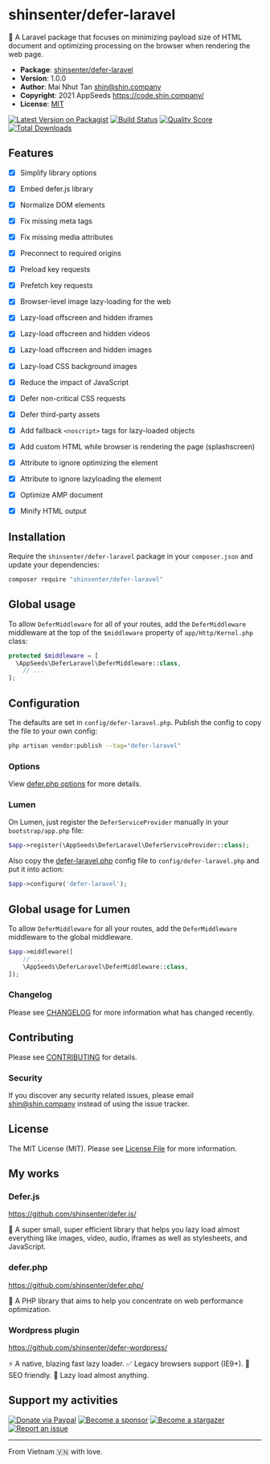 # shinsenter/defer-laravel

🚀 A Laravel package that focuses on minimizing payload size of HTML document and optimizing processing on the browser when rendering the web page.

- **Package**: [shinsenter/defer-laravel](https://packagist.org/packages/shinsenter/defer-laravel)
- **Version**: 1.0.0
- **Author**: Mai Nhut Tan <shin@shin.company>
- **Copyright**: 2021 AppSeeds <https://code.shin.company/>
- **License**: [MIT](https://raw.githubusercontent.com/shinsenter/defer-laravel/master/LICENSE)

[![Latest Version on Packagist](https://img.shields.io/packagist/v/shinsenter/defer-laravel.svg?style=flat-square)](https://packagist.org/packages/shinsenter/defer-laravel)
[![Build Status](https://img.shields.io/travis/shinsenter/defer-laravel/master.svg?style=flat-square)](https://travis-ci.org/shinsenter/defer-laravel)
[![Quality Score](https://img.shields.io/scrutinizer/g/shinsenter/defer-laravel.svg?style=flat-square)](https://scrutinizer-ci.com/g/shinsenter/defer-laravel)
[![Total Downloads](https://img.shields.io/packagist/dt/shinsenter/defer-laravel.svg?style=flat-square)](https://packagist.org/packages/shinsenter/defer-laravel)


## Features

- [x] Simplify library options
- [x] Embed defer.js library
- [x] Normalize DOM elements
- [x] Fix missing meta tags
- [x] Fix missing media attributes
- [x] Preconnect to required origins
- [x] Preload key requests
- [x] Prefetch key requests
- [x] Browser-level image lazy-loading for the web
- [x] Lazy-load offscreen and hidden iframes
- [x] Lazy-load offscreen and hidden videos
- [x] Lazy-load offscreen and hidden images
- [x] Lazy-load CSS background images
- [x] Reduce the impact of JavaScript
- [x] Defer non-critical CSS requests
- [x] Defer third-party assets
- [x] Add fallback `<noscript>` tags for lazy-loaded objects
- [x] Add custom HTML while browser is rendering the page (splashscreen)
- [x] Attribute to ignore optimizing the element
- [x] Attribute to ignore lazyloading the element
- [x] Optimize AMP document
- [x] Minify HTML output


## Installation

Require the `shinsenter/defer-laravel` package in your `composer.json` and update your dependencies:
```sh
composer require "shinsenter/defer-laravel"
```


## Global usage

To allow `DeferMiddleware` for all of your routes, add the `DeferMiddleware` middleware at the top of the `$middleware` property of  `app/Http/Kernel.php` class:

```php
protected $middleware = [
  \AppSeeds\DeferLaravel\DeferMiddleware::class,
    // ...
];
```


## Configuration

The defaults are set in `config/defer-laravel.php`. Publish the config to copy the file to your own config:
```sh
php artisan vendor:publish --tag="defer-laravel"
```


### Options

View [defer.php options](https://github.com/shinsenter/defer.php/blob/master/README.md#options) for more details.


### Lumen

On Lumen, just register the `DeferServiceProvider` manually in your `bootstrap/app.php` file:

```php
$app->register(\AppSeeds\DeferLaravel\DeferServiceProvider::class);
```

Also copy the [defer-laravel.php](https://github.com/shinsenter/defer-laravel/blob/master/config/defer-laravel.php) config file to `config/defer-laravel.php` and put it into action:

```php
$app->configure('defer-laravel');
```


## Global usage for Lumen

To allow `DeferMiddleware` for all your routes, add the `DeferMiddleware` middleware to the global middleware.

```php
$app->middleware([
    // ...
    \AppSeeds\DeferLaravel\DeferMiddleware::class,
]);
```


### Changelog

Please see [CHANGELOG](CHANGELOG.md) for more information what has changed recently.


## Contributing

Please see [CONTRIBUTING](CONTRIBUTING.md) for details.


### Security

If you discover any security related issues, please email shin@shin.company instead of using the issue tracker.


## License

The MIT License (MIT). Please see [License File](LICENSE.md) for more information.


## My works


### Defer.js

https://github.com/shinsenter/defer.js/

🥇 A super small, super efficient library that helps you lazy load almost everything like images, video, audio, iframes as well as stylesheets, and JavaScript.


### defer.php

https://github.com/shinsenter/defer.php/

🚀 A PHP library that aims to help you concentrate on web performance optimization.


### Wordpress plugin

https://github.com/shinsenter/defer-wordpress/

⚡️ A native, blazing fast lazy loader. ✅ Legacy browsers support (IE9+). 💯 SEO friendly. 🧩 Lazy load almost anything.


## Support my activities

[![Donate via Paypal](https://img.shields.io/badge/Donate-Paypal-blue)](https://www.paypal.me/shinsenter)
[![Become a sponsor](https://img.shields.io/badge/Donate-Patreon-orange)](https://www.patreon.com/appseeds)
[![Become a stargazer](https://img.shields.io/badge/Support-Stargazer-yellow)](https://github.com/shinsenter/defer.php/stargazers)
[![Report an issue](https://img.shields.io/badge/Support-Issues-green)](https://github.com/shinsenter/defer.php/issues/new)


* * *

From Vietnam 🇻🇳 with love.

